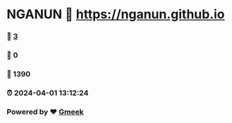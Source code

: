 # NGANUN :link: https://nganun.github.io 
### :page_facing_up: [3](https://nganun.github.io/tag.html) 
### :speech_balloon: 0 
### :hibiscus: 1390 
### :alarm_clock: 2024-04-01 13:12:24 
### Powered by :heart: [Gmeek](https://github.com/Meekdai/Gmeek)
